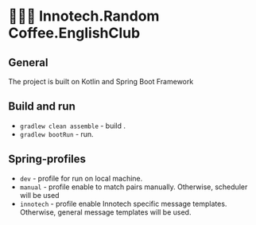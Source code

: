 # 🔵🔵🔵 Innotech.Random Coffee.EnglishClub

## General

The project is built on Kotlin and Spring Boot Framework

## Build and run

- ``gradlew clean assemble`` - build .
- ``gradlew bootRun`` - run.

## Spring-profiles

- ``dev`` - profile for run on local machine.
- ``manual`` - profile enable to match pairs manually. Otherwise, scheduler will be used
- ``innotech`` - profile enable Innotech specific message templates. Otherwise, general message templates will be used. 